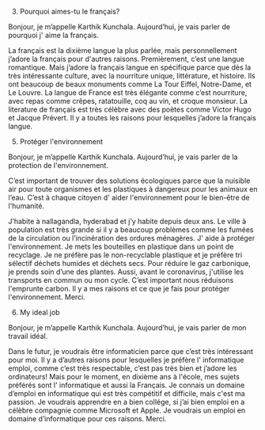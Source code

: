 
3) Pourquoi aimes-tu le français?

Bonjour, je m’appelle Karthik Kunchala. Aujourd’hui, je vais parler de pourquoi j' aime la français.

La français est la dixième langue la plus parlée, mais personnellement j’adore la français pour d'autres raisons. Premièrement, c’est une langue romantique. Mais j’adore la français langue en spécifique parce que dès la très intéressante culture, avec la nourriture unique, littérature, et histoire. Ils ont beaucoup de beaux monuments comme La Tour Eiffel, Notre-Dame, et Le Louvre. La langue de France est très élégante comme c’est nourriture, avec repas comme crêpes, ratatouille, coq au vin, et croque monsieur. La literature de français est très célèbre avec des poètes comme Victor Hugo et Jacque Prévert. Il y a toutes les raisons pour lesquelles j’adore la français langue.

5) Protéger l'environnement

Bonjour, je m’appelle Karthik Kunchala. Aujourd’hui, je vais parler de la protection de l'environnement.

C’est important de trouver des solutions écologiques parce que la nuisible air pour toute organismes et les plastiques à dangereux pour les animaux en l’eau. C’est à chaque citoyen d' aider l'environnement pour le bien-être de l'humanité.

J’habite à nallagandla, hyderabad et j’y habite depuis deux ans. Le ville à population est très grande si il y a beaucoup problèmes comme les fumées de la circulation ou l’incinération des ordures ménagères. J' aide à protéger l'environnement. Je mets les bouteilles en plastique dans un point de recyclage. Je ne préfère pas le non-recyclable plastique et je préfère tri sélectif déchets humides et déchets secs. Pour réduire le gaz carbonique, je prends soin d’une des plantes. Aussi, avant le coronavirus, j'utilise les transports en commun ou mon cycle. C’est important nous réduisons l'emprunte carbon. Il y a mes raisons et ce que je fais pour protéger l'environnement. Merci.









6) My ideal job

Bonjour, je m’appelle Karthik Kunchala. Aujourd’hui, je vais parler de mon travail idéal.

Dans le futur, je voudrais être informaticien parce que c’est très intéressant  pour moi. Il y a d’autres raisons pour lesquelles je préfère l' informatique emploi, comme c’est très respectable, c’est pas très bien et j’adore les ordinateurs! Mais pour le moment, en dixième ans à l'école, mes sujets préférés sont l' informatique et aussi la Français. Je connais un domaine d’emploi en informatique qui est très compétitif et difficile, mais c'est ma passion. Je voudrais apprendre en a bien collége, si j’ai bien emploi en a célèbre compagnie comme Microsoft et Apple. Je voudrais un emploi en domaine d’informatique pour ces raisons. Merci.
